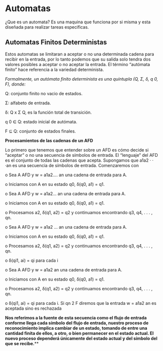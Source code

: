 # Automatas

¿Que es un automata? Es una maquina que funciona por si misma y esta diseñada para realizar tareas especificas.

## Automatas Finitos Deterministas
Estos automatas se limitaran a aceptar o no una determinada cadena para recibir en la entrada, por lo tanto podemos que su salida solo tendra dos valores posibles a aceptar o no aceptar la entrada. El término “autómata finito” hace referencia a la variedad determinista.

*Formalmente, un autómata finito determinista es una quíntupla (Q, Σ, δ, q 0, F), donde:*

 Q: conjunto finito  no vacio de estados.

  Σ: alfabeto de entrada. 

δ: Q x Σ  Q, es la función total de transición. 

q 0 ∈ Q: estado inicial de autómata.

 F ⊆ Q: conjunto de estados finales.

**Procesamientos de las cadenas de un AFD**

Lo primero que tenemos que entender sobre un AFD es cómo decide si “aceptar” o no una secuencia de símbolos de entrada. El “lenguaje” del AFD es el conjunto de todas las cadenas que acepta. Supongamos que a1a2 · · ·an es una secuencia de símbolos de entrada. Comenzaremos con

o   Sea A AFD y w = a1a2…. an una cadena de entrada para A.

o   Iniciamos con A en su estado q0, δ(q0, a1) = q1.

o   Sea A AFD y w = a1a2… an una cadena de entrada para A.

o   Iniciamos con A en su estado q0, δ(q0, a1) = q1.

o   Procesamos a2, δ(q1, a2) = q2 y continuamos encontrando q3, q4, . . . , qn.

o   Sea A AFD y w = a1a2 … an una cadena de entrada para A.

o   Iniciamos con A en su estado q0, δ(q0, a1) = q1.

o   Procesamos a2, δ(q1, a2) = q2 y continuamos encontrando q3, q4, . . . , qn.

o   δ(qi1, ai) = qi para cada i

o   Sea A AFD y w = a1a2    an una cadena de entrada para A.

o   Iniciamos con A en su estado q0, δ(q0, a1) = q1.

o   Procesamos a2, δ(q1, a2) = q2 y continuamos encontrando q3, q4, . . . , qn.

o   δ(qi1, ai) = qi para cada i. Si qn 2 F diremos que la entrada w = a1a2    an es aceptada sino es rechazada

**Nos referimos a la fuente de esta secuencia como el flujo de entrada conforme llega cada símbolo del flujo de entrada, nuestro proceso de reconocimiento implica cambiar de un estado, tomando de entre una cantidad finita de ellos, a otro, o bien permanecer en el estado actual.  El nuevo proceso dependerá únicamente del estado actual y del símbolo del que se recibe.****


